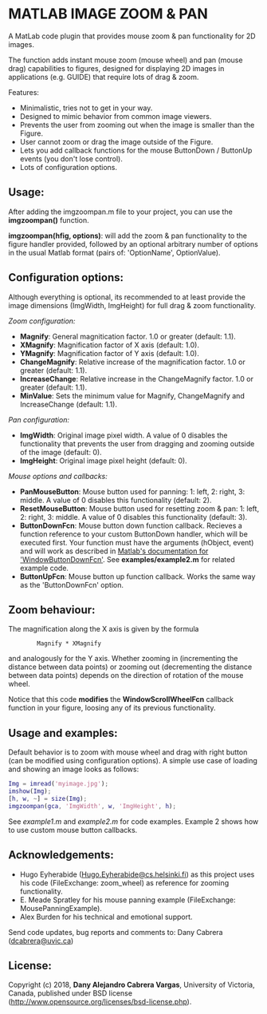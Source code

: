 # MATLAB IMAGE ZOOM & PAN
A MatLab code plugin that provides mouse zoom &amp; pan functionality for 2D images.

The function adds instant mouse zoom (mouse wheel) and pan (mouse drag) capabilities to figures,
designed for displaying 2D images in applications (e.g. GUIDE) that require lots of drag & zoom.

Features:
* Minimalistic, tries not to get in your way.
* Designed to mimic behavior from common image viewers.
* Prevents the user from zooming out when the image is smaller than the Figure.
* User cannot zoom or drag the image outside of the Figure.
* Lets you add callback functions for the mouse ButtonDown / ButtonUp events (you don't lose control).
* Lots of configuration options.

## Usage:

After adding the imgzoompan.m file to your project, you can use the **imgzoompan()** function.

**imgzoompan(hfig, options)**: will add the zoom & pan functionality to the figure
handler provided, followed by an optional arbitrary number of options in the usual Matlab
format (pairs of: 'OptionName', OptionValue).

## Configuration options:

Although everything is optional, its recommended to at least provide the image dimensions
(ImgWidth, ImgHeight) for full drag & zoom functionality.

*Zoom configuration:*
 * **Magnify**: General magnitication factor. 1.0 or greater (default: 1.1).
 * **XMagnify**: Magnification factor of X axis (default: 1.0).
 * **YMagnify**: Magnification factor of Y axis (default: 1.0).
 * **ChangeMagnify**: Relative increase of the magnification factor. 1.0 or greater (default: 1.1).
 * **IncreaseChange**: Relative increase in the ChangeMagnify factor. 1.0 or greater (default: 1.1).
 * **MinValue**: Sets the minimum value for Magnify, ChangeMagnify and IncreaseChange (default: 1.1).

*Pan configuration:*
 * **ImgWidth**: Original image pixel width. A value of 0 disables the functionality that prevents the user
              from dragging and zooming outside of the image (default: 0).
 * **ImgHeight**: Original image pixel height (default: 0).

*Mouse options and callbacks:*
 * **PanMouseButton**: Mouse button used for panning: 1: left, 2: right, 3: middle.
                    A value of 0 disables this functionality (default: 2).
 * **ResetMouseButton**: Mouse button used for resetting zoom & pan: 1: left, 2: right, 3: middle.
                      A value of 0 disables this functionality (default: 3).
 * **ButtonDownFcn**: Mouse button down function callback. Recieves a function reference to your custom
                   ButtonDown handler, which will be executed first. Your function must have the arguments
                   (hObject, event) and will work as described in [Matlab's documentation for
                   'WindowButtonDownFcn'](https://www.mathworks.com/help/matlab/ref/matlab.ui.figure-properties.html#buiwuyk-1-WindowButtonDownFcn). See **examples/example2.m** for related example code.
 * **ButtonUpFcn**: Mouse button up function callback. Works the same way as the 'ButtonDownFcn' option.

## Zoom behaviour:

The magnification along the X axis is given by the formula

            Magnify * XMagnify

and analogously for the Y axis. Whether zooming in (incrementing the
distance between data points) or zooming out (decrementing the distance
between data points) depends on the direction of rotation of the mouse wheel.

Notice that this code **modifies** the **WindowScrollWheelFcn** callback function in your figure, loosing
any of its previous functionality.

## Usage and examples:

Default behavior is to zoom with mouse wheel and drag with right button (can be modified
using configuration options). A simple use case of loading and showing an image looks as follows:

```matlab
Img = imread('myimage.jpg');
imshow(Img);
[h, w, ~] = size(Img);
imgzoompan(gca, 'ImgWidth', w, 'ImgHeight', h);
```
See _example1.m_ and _example2.m_ for code examples. Example 2 shows how to use custom mouse button callbacks.

## Acknowledgements:

* Hugo Eyherabide (Hugo.Eyherabide@cs.helsinki.fi) as this project uses his code
   (FileExchange: zoom_wheel) as reference for zooming functionality.
* E. Meade Spratley for his mouse panning example (FileExchange: MousePanningExample).
* Alex Burden for his technical and emotional support.

Send code updates, bug reports and comments to: Dany Cabrera (dcabrera@uvic.ca)

## License:
Copyright (c) 2018, **Dany Alejandro Cabrera Vargas**, University of Victoria, Canada,
published under BSD license (http://www.opensource.org/licenses/bsd-license.php).
